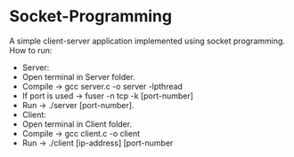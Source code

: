 # Socket-Programming
A simple client-server application implemented using socket programming.
How to run:
- Server:
- Open terminal in Server folder.
- Compile -> gcc server.c -o server -lpthread
- If port is used -> fuser -n tcp -k [port-number]
- Run -> ./server [port-number].
- Client:
- Open terminal in Client folder.
- Compile -> gcc client.c -o client
- Run -> ./client [ip-address] [port-number
